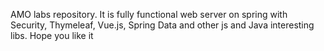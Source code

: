 AMO labs repository. It is fully functional web server on spring with Security, Thymeleaf, Vue.js, Spring Data and other js and Java interesting libs. Hope you like it
